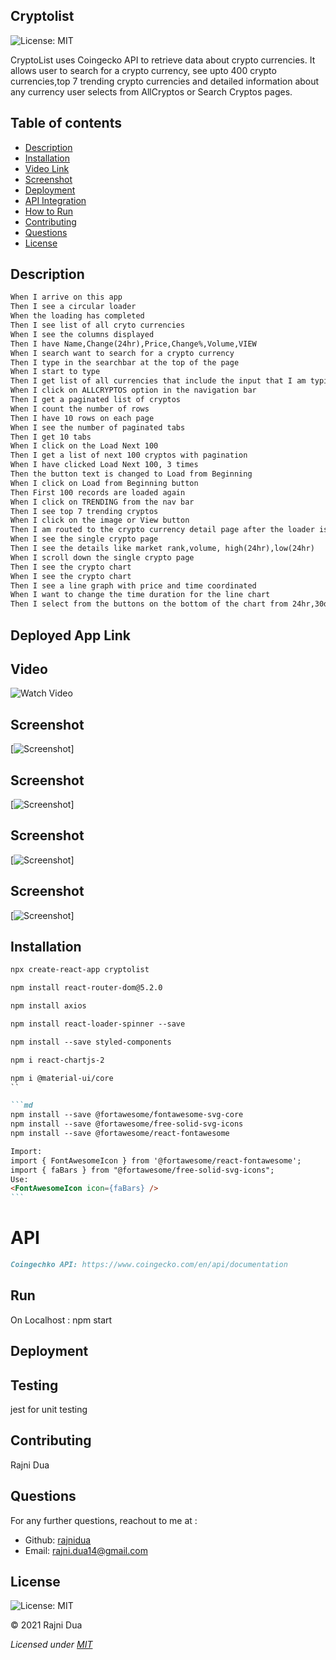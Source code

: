 ## Cryptolist

![License: MIT](https://img.shields.io/badge/License-MIT-yellow.svg)

CryptoList uses Coingecko API to retrieve data about crypto currencies.
It allows user to search for a crypto currency, see upto 400 crypto currencies,top 7 trending crypto currencies and detailed information about any currency user selects from AllCryptos or Search Cryptos pages.

## Table of contents

- [Description](#Description)
- [Installation](#Installation)
- [Video Link](#Video)
- [Screenshot](#Screenshot)
- [Deployment](#Deployment)
- [API Integration](#API)
- [How to Run](#Run)
- [Contributing](#Contributing)
- [Questions](#Questions)
- [License](#License)

## Description

```md
When I arrive on this app
Then I see a circular loader
When the loading has completed
Then I see list of all cryto currencies
When I see the columns displayed
Then I have Name,Change(24hr),Price,Change%,Volume,VIEW
When I search want to search for a crypto currency
Then I type in the searchbar at the top of the page
When I start to type
Then I get list of all currencies that include the input that I am typing
When I click on ALLCRYPTOS option in the navigation bar
Then I get a paginated list of cryptos
When I count the number of rows
Then I have 10 rows on each page
When I see the number of paginated tabs
Then I get 10 tabs
When I click on the Load Next 100
Then I get a list of next 100 cryptos with pagination
When I have clicked Load Next 100, 3 times
Then the button text is changed to Load from Beginning
When I click on Load from Beginning button
Then First 100 records are loaded again
When I click on TRENDING from the nav bar
Then I see top 7 trending cryptos
When I click on the image or View button
Then I am routed to the crypto currency detail page after the loader is completed
When I see the single crypto page
Then I see the details like market rank,volume, high(24hr),low(24hr)
When I scroll down the single crypto page
Then I see the crypto chart
When I see the crypto chart
Then I see a line graph with price and time coordinated
When I want to change the time duration for the line chart
Then I select from the buttons on the bottom of the chart from 24hr,30days,3 monthe,1 year.
```

## Deployed App Link

## Video

![Watch Video](https://drive.google.com/file/d/1aMw43EibaCnoTK0Bvcs3l-OcCfWsm-3F/view?usp=sharing)

## Screenshot

[![Screenshot](./src/images/Screenshot1.gif)]

## Screenshot

[![Screenshot](./src/images/Screenshot2.gif)]

## Screenshot

[![Screenshot](./src/images/Screenshot3.gif)]

## Screenshot

[![Screenshot](./images/CoachPlusScreenshot4.gif)]

## Installation

```md
npx create-react-app cryptolist
```

```md
npm install react-router-dom@5.2.0
```

```md
npm install axios
```

```md
npm install react-loader-spinner --save
```

```md
npm install --save styled-components
```

```md
npm i react-chartjs-2
```

````md
npm i @material-ui/core
``

```md
npm install --save @fortawesome/fontawesome-svg-core
npm install --save @fortawesome/free-solid-svg-icons
npm install --save @fortawesome/react-fontawesome

Import:
import { FontAwesomeIcon } from '@fortawesome/react-fontawesome';
import { faBars } from "@fortawesome/free-solid-svg-icons";
Use:
<FontAwesomeIcon icon={faBars} />
```
````

# API

```md
Coingechko API: https://www.coingecko.com/en/api/documentation
```

## Run

On Localhost : npm start

## Deployment

## Testing

jest for unit testing

## Contributing

Rajni Dua

## Questions

For any further questions, reachout to me at :

- Github: [rajnidua](https://github.com/rajnidua)
- Email: rajni.dua14@gmail.com

## License

![License: MIT](https://img.shields.io/badge/License-MIT-yellow.svg)

&copy; 2021 Rajni Dua

_Licensed under [MIT](./license)_
